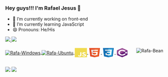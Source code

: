 ### Hey guys!!! I'm Rafael Jesus 👋

- 🔭 I’m currently working on front-end
- 🌱 I’m currently learning JavaScript
- 😄 Pronouns: He/His

<div>
  <a href="https://github.com/rafaelpradoj">
  <img height="170em" max-width:"49%" src="https://github-readme-stats.vercel.app/api?username=rafaelpradoj&show_icons=true&theme=dracula&include_all_commits=true&count_private=true"/>
  <img height="170em" max-width: "48%" src="https://github-readme-stats.vercel.app/api/top-langs/?username=rafaelpradoj&layout=compact&langs_count=7&theme=dracula"/>
</div>
  
<div style="display: inline_block"><br>
   <img align="center" alt="Rafa-Windows" height="30" width="40" src="https://cdn.jsdelivr.net/gh/devicons/devicon/icons/windows8/windows8-original.svg" />
  <img align="center" alt="Rafa-Ubuntu" height="30" width="40" src="https://cdn.jsdelivr.net/gh/devicons/devicon/icons/ubuntu/ubuntu-plain.svg">
  <img align="center" alt="Rafa-Js" height="30" width="40" src="https://raw.githubusercontent.com/devicons/devicon/master/icons/javascript/javascript-plain.svg">
  <img align="center" alt="Rafa-HTML" height="30" width="40" src="https://raw.githubusercontent.com/devicons/devicon/master/icons/html5/html5-original.svg">
  <img align="center" alt="Rafa-CSS" height="30" width="40" src="https://raw.githubusercontent.com/devicons/devicon/master/icons/css3/css3-original.svg">
  <img align="center" alt="Rafa-Csharp" height="30" width="40" src="https://raw.githubusercontent.com/devicons/devicon/master/icons/csharp/csharp-original.svg">
  <img align="right" alt="Rafa-Bean" src="https://c.tenor.com/Nz_vlGMgXV0AAAAM/done-congrats.gif">
</div>
  
  ##
  
  <div> 
  <a href = "mailto:rafaelpradoj@gmail.com" target="_blank"><img src="https://img.shields.io/badge/-Gmail-%23333?style=for-the-badge&logo=gmail&logoColor=red"></a>
  <a href="https://www.linkedin.com/in/rafaelpradoj/" target="_blank"><img src="https://img.shields.io/badge/-LinkedIn-%230077B5?style=for-the-badge&logo=linkedin&logoColor=white"></a>  
  </div>
